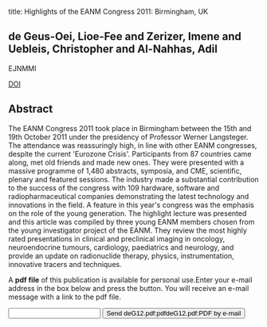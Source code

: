 title: Highlights of the EANM Congress 2011: Birmingham, UK

## de Geus-Oei, Lioe-Fee and Zerizer, Imene and Uebleis, Christopher and Al-Nahhas, Adil
EJNMMI

<a href="https://doi.org/10.1007/s00259-011-2043-2">DOI</a>

## Abstract
The EANM Congress 2011 took place in Birmingham between the 15th and 19th October 2011 under the presidency of Professor Werner Langsteger. The attendance was reassuringly high, in line with other EANM congresses, despite the current 'Eurozone Crisis'. Participants from 87 countries came along, met old friends and made new ones. They were presented with a massive programme of 1,480 abstracts, symposia, and CME, scientific, plenary and featured sessions. The industry made a substantial contribution to the success of the congress with 109 hardware, software and radiopharmaceutical companies demonstrating the latest technology and innovations in the field. A feature in this year's congress was the emphasis on the role of the young generation. The highlight lecture was presented and this article was compiled by three young EANM members chosen from the young investigator project of the EANM. They review the most highly rated presentations in clinical and preclinical imaging in oncology, neuroendocrine tumours, cardiology, paediatrics and neurology, and provide an update on radionuclide therapy, physics, instrumentation, innovative tracers and techniques.

A <b>pdf file</b> of this publication is available for personal use.Enter your e-mail address in the box below and press the button. You will receive an e-mail message with a link to the pdf file.
<form action="sender.php">  <input type="text" name="email">  <input type="submit" value="Send deG12.pdf:pdfdeG12.pdf:PDF by e-mail"></form>